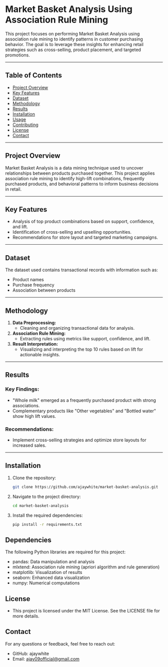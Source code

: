 # **Market Basket Analysis Using Association Rule Mining**  
This project focuses on performing Market Basket Analysis using association rule mining to identify patterns in customer purchasing behavior. The goal is to leverage these insights for enhancing retail strategies such as cross-selling, product placement, and targeted promotions.  

---

## **Table of Contents**  
- [Project Overview](#project-overview)  
- [Key Features](#key-features)  
- [Dataset](#dataset)  
- [Methodology](#methodology)  
- [Results](#results)  
- [Installation](#installation)  
- [Usage](#usage)  
- [Contributing](#contributing)  
- [License](#license)  
- [Contact](#contact)  

---

## **Project Overview**  
Market Basket Analysis is a data mining technique used to uncover relationships between products purchased together. This project applies association rule mining to identify high-lift combinations, frequently purchased products, and behavioral patterns to inform business decisions in retail.  

---

## **Key Features**  
- Analysis of top product combinations based on support, confidence, and lift.  
- Identification of cross-selling and upselling opportunities.  
- Recommendations for store layout and targeted marketing campaigns.  

---

## **Dataset**  
The dataset used contains transactional records with information such as:  
- Product names  
- Purchase frequency  
- Association between products  

---

## **Methodology**  
1. **Data Preprocessing:**  
   - Cleaning and organizing transactional data for analysis.  
2. **Association Rule Mining:**  
   - Extracting rules using metrics like support, confidence, and lift.  
3. **Result Interpretation:**  
   - Visualizing and interpreting the top 10 rules based on lift for actionable insights.  

---

## **Results**  
### **Key Findings:**  
- "Whole milk" emerged as a frequently purchased product with strong associations.  
- Complementary products like "Other vegetables" and "Bottled water" show high lift values.  

### **Recommendations:**  
- Implement cross-selling strategies and optimize store layouts for increased sales.  

---

## **Installation**  
1. Clone the repository:  
   ```bash  
   git clone https://github.com/ajaywhite/market-basket-analysis.git

2. Navigate to the project directory:
   ```bash
   cd market-basket-analysis  
3. Install the required dependencies:
   ```bash
   pip install -r requirements.txt

## **Dependencies** ##
The following Python libraries are required for this project:

- pandas: Data manipulation and analysis
- mlxtend: Association rule mining (apriori algorithm and rule generation)
- matplotlib: Visualization of results
- seaborn: Enhanced data visualization
- numpy: Numerical computations

## **License** ##
- This project is licensed under the MIT License. See the LICENSE file for more details.


## **Contact** ##
For any questions or feedback, feel free to reach out:

- GitHub: ajaywhite
- Email: ajay09official@gmail.com
